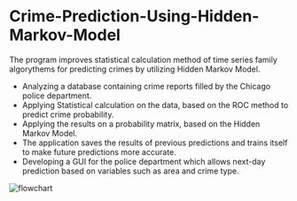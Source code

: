 # Crime-Prediction-Using-Hidden-Markov-Model
The program improves statistical calculation method of time series family algorythems for predicting crimes by utilizing Hidden Markov Model.
- Analyzing a database containing crime reports filled by the Chicago police department. 
- Applying Statistical calculation on the data, based on the ROC method to predict crime probability.
- Applying the results on a probability matrix, based on the Hidden Markov Model.
- The application saves the results of previous predictions and trains itself to make future predictions more accurate.
- Developing a GUI for the police department which allows next-day prediction based on variables such as area and crime type.

 ![flowchart](https://user-images.githubusercontent.com/44424775/47483041-e8339000-d840-11e8-96d6-939d7c03a827.PNG)
   
  
  
   
   
  
 

 

